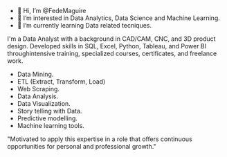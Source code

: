 - 👋 Hi, I’m @FedeMaguire
- 👀 I’m interested in Data Analytics, Data Science and Machine Learning.
- 🌱 I’m currently learning Data related tecniques.

I'm a Data Analyst with a background in CAD/CAM, CNC, and 3D product design.
Developed skills in SQL, Excel, Python, Tableau, and Power BI throughintensive training, specialized courses, certificates, and freelance work.
- Data Mining.
- ETL (Extract, Transform, Load)
- Web Scraping.
- Data Analysis.
- Data Visualization.
- Story telling with Data.
- Predictive modelling.
- Machine learning tools.

"Motivated to apply this expertise in a role that offers 
continuous opportunities for personal and professional growth."
